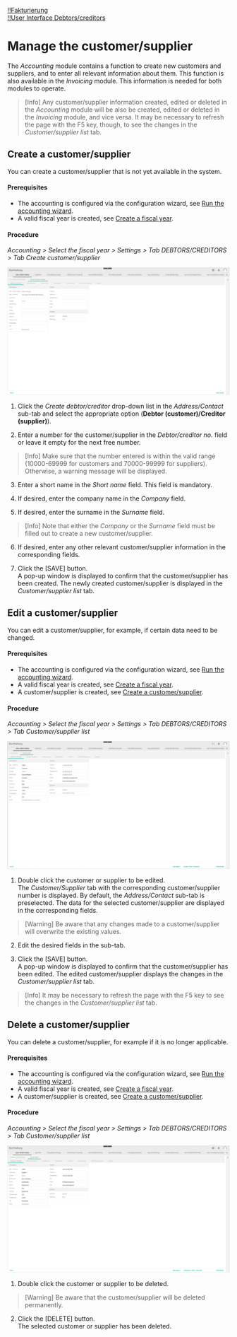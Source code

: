 [!!Fakturierung](RetailSuiteFaktBase)  
[!!User Interface Debtors/creditors](../UserInterface/02a_DebtorsCreditors.md)  

# Manage the customer/supplier

The *Accounting* module contains a function to create new customers and suppliers, and to enter all relevant information about them. This function is also available in the *Invoicing* module. This information is needed for both modules to operate.

> [Info] Any customer/supplier information created, edited or deleted in the *Accounting* module will be also be created, edited or deleted in the *Invoicing* module, and vice versa. It may be necessary to refresh the page with the F5 key, though, to see the changes in the *Customer/supplier list* tab.


## Create a customer/supplier

You can create a customer/supplier that is not yet available in the system.

#### Prerequisites

- The accounting is configured via the configuration wizard, see [Run the accounting wizard](./01_RunAccountingWizard.md).
- A valid fiscal year is created, see [Create a fiscal year](./04_ManageFiscalYear.md#create-a-fiscal-year).

#### Procedure

*Accounting > Select the fiscal year > Settings > Tab DEBTORS/CREDITORS > Tab Create customer/supplier*

![Create a customer/supplier](../../Assets/Screenshots/RetailSuiteAccounting/Settings/CustomerSupplier/CreateCustomerSupplier.png "[Create a customer/supplier]")

1. Click the *Create debtor/creditor* drop-down list in the *Address/Contact* sub-tab and select the appropriate option (**Debtor (customer)/Creditor (supplier)**).

2. Enter a number for the customer/supplier in the *Debtor/creditor no.* field or leave it empty for the next free number.

  > [Info] Make sure that the number entered is within the valid range (10000-69999 for customers and 70000-99999 for suppliers). Otherwise, a warning message will be displayed.

3. Enter a short name in the *Short name* field. This field is mandatory.

4. If desired, enter the company name in the *Company* field.   

5. If desired, enter the surname in the *Surname* field.   

  > [Info] Note that either the *Company* or the *Surname* field must be filled out to create a new customer/supplier.   

6. If desired, enter any other relevant customer/supplier information in the corresponding fields.

7. Click the [SAVE] button.  
A pop-up window is displayed to confirm that the customer/supplier has been created. The newly created customer/supplier is displayed in the *Customer/supplier list* tab.


## Edit a customer/supplier

You can edit a customer/supplier, for example, if certain data need to be changed.

#### Prerequisites

- The accounting is configured via the configuration wizard, see [Run the accounting wizard](./01_RunAccountingWizard.md).
- A valid fiscal year is created, see [Create a fiscal year](./04_ManageFiscalYear.md#create-a-fiscal-year).
- A customer/supplier is created, see [Create a customer/supplier](#create-a-customer-supplier).

#### Procedure

*Accounting > Select the fiscal year > Settings > Tab DEBTORS/CREDITORS > Tab Customer/supplier list*

![Edit a customer/supplier](../../Assets/Screenshots/RetailSuiteAccounting/Settings/CustomerSupplier/EditCustomerSupplier.png "[Edit a customer/supplier]")

1. Double click the customer or supplier to be edited.   
  The *Customer/Supplier* tab with the corresponding customer/supplier number is displayed. By default, the *Address/Contact* sub-tab is preselected. The data for the selected customer/supplier are displayed in the corresponding fields.

  > [Warning] Be aware that any changes made to a customer/supplier will overwrite the existing values.

2. Edit the desired fields in the sub-tab.   

3. Click the [SAVE] button.   
A pop-up window is displayed to confirm that the customer/supplier has been edited. The edited customer/supplier displays the changes in the *Customer/supplier list* tab.

  > [Info] It may be necessary to refresh the page with the F5 key to see the changes in the *Customer/supplier list* tab.


## Delete a customer/supplier

You can delete a customer/supplier, for example if it is no longer applicable.

#### Prerequisites

- The accounting is configured via the configuration wizard, see [Run the accounting wizard](./01_RunAccountingWizard.md).
- A valid fiscal year is created, see [Create a fiscal year](./04_ManageFiscalYear.md#create-a-fiscal-year).
- A customer/supplier is created, see [Create a customer/supplier](#create-a-customer-supplier).

#### Procedure

*Accounting > Select the fiscal year > Settings > Tab DEBTORS/CREDITORS > Tab Customer/supplier list*

![Delete a customer/supplier](../../Assets/Screenshots/RetailSuiteAccounting/Settings/CustomerSupplier/DeleteCustomerSupplier.png "[Delete a customer/supplier]")

1. Double click the customer or supplier to be deleted.

  > [Warning] Be aware that the customer/supplier will be deleted permanently.

2. Click the [DELETE] button.  
  The selected customer or supplier has been deleted.

[comment]: <> (Schaltfläche heißt nicht genau LÖSCHEN sondern [KUNDE Kundennr. LÖSCHEN] oder [LIEFERANT Lieferantnr. LÖSCHEN]. Andere Lösung?)

